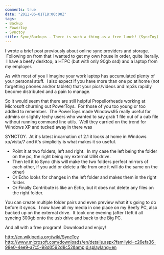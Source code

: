 ```yaml
---
comments: true
date: "2011-06-01T18:00:00Z"
tags:
- Backup
- Powertoy
- Synctoy
title: Sync/Backups - There is such a thing as a free lunch! (SyncToy)
---
```

I wrote a brief post previously about online sync providers and storage.  Following on from that I wanted to get my own house in order, quite literally.  I have a beefy desktop, a HTPC (but with only 90gb ssd) and a laptop from my employer.

As with most of you I imagine your work laptop has accumulated plenty of your personal stuff.  I also expect if you have more than one pc at home (not forgetting phones and/or tablets) that your pics/videos and mp3s rapidly become distributed and a pain to manage.

So it would seem that there are still helpful Propellorheads working at Microsoft churning out PowerToys.  For those of you too young or too addled to remember.  The PowerToys made Windows95 really useful for admins or slightly techy users who wanted to say grab 1 file out of a cab file without running command line utils.  Well they carried on the trend for Windows XP and tucked away in there was

SYNCTOY.  At it's latest incarnation of 2.1 it looks at home in Windows xp/vista/7 and it's simplicity is what makes it so useful.
<ul>
	<li>Point it at two folders, left and right.  In my case the left being the folder on the pc, the right being my external USB drive.</li>
	<li>Then tell it to Sync (this will make the two folders perfect mirrors of each other, if you add or delete a file from one it will do the same on the other)</li>
	<li>Or Echo looks for changes in the left folder and makes them in the right folder.</li>
	<li>Or Finally Contribute is like an <em>Echo</em>, but it does not delete any files on the right folder.</li>
</ul>
You can create multiple folder pairs and even preview what it's going to do before it syncs.  I now have all my media in one place on my Beefy PC, also backed up on the external drive.  It took one evening (after I left it all syncing 300gb onto the usb drive and back to the Big PC.

And all with a free program!  Download and enjoy!

<a href="http://en.wikipedia.org/wiki/SyncToy">http://en.wikipedia.org/wiki/SyncToy
</a><a href="http://www.microsoft.com/downloads/en/details.aspx?familyid=c26efa36-98e0-4ee9-a7c5-98d0592d8c52&amp;displaylang=en">http://www.microsoft.com/downloads/en/details.aspx?familyid=c26efa36-98e0-4ee9-a7c5-98d0592d8c52&amp;displaylang=en</a>
